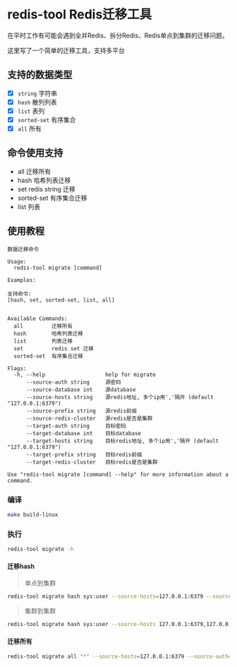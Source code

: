 # redis-tool Redis迁移工具

在平时工作有可能会遇到全并Redis、拆分Redis、Redis单点到集群的迁移问题。

这里写了一个简单的迁移工具，支持多平台

## 支持的数据类型

- [x] `string` 字符串
- [x] `hash` 散列列表
- [x] `list` 表列
- [x] `sorted-set` 有序集合
- [x] `all` 所有

## 命令使用支持

- all         迁移所有
- hash        哈希列表迁移
- set         redis string  迁移
- sorted-set  有序集合迁移
- list        列表

## 使用教程

```
数据迁移命令

Usage:
  redis-tool migrate [command]

Examples:

支持命令:
[hash, set, sorted-set, list, all]


Available Commands:
  all         迁移所有
  hash        哈希列表迁移
  list        列表迁移
  set         redis set 迁移
  sorted-set  有序集合迁移

Flags:
  -h, --help                   help for migrate
      --source-auth string     源密码
      --source-database int    源database
      --source-hosts string    源redis地址, 多个ip用','隔开 (default "127.0.0.1:6379")
      --source-prefix string   源redis前缀
      --source-redis-cluster   源redis是否是集群
      --target-auth string     目标密码
      --target-database int    目标database
      --target-hosts string    目标redis地址, 多个ip用','隔开 (default "127.0.0.1:6379")
      --target-prefix string   目标redis前缀
      --target-redis-cluster   目标redis是否是集群

Use "redis-tool migrate [command] --help" for more information about a command.
```

### 编译

```bash
make build-linux
```

### 执行

```bash
redis-tool migrate -h
```

#### 迁移hash

> 单点到集群

```bash
redis-tool migrate hash sys:user --source-hosts=127.0.0.1:6379 --source-auth=123456 --source-database=1 --target-redis-cluster=true --target-hosts=127.0.0.1:6379,127.0.0.1:7379 --target-auth=123456
```

> 集群到集群

```bash
redis-tool migrate hash sys:user --source-hosts 127.0.0.1:6379,127.0.0.1:7379  --source-redis-cluster true --source-auth 123456 --target-redis-cluster true --target-hosts 127.0.0.1:6379,127.0.0.1:7379 --target-auth 123456
```
#### 迁移所有

```bash
redis-tool migrate all "*" --source-hosts=127.0.0.1:6379 --source-auth=123456 --source-database=1 --target-redis-cluster=true --target-hosts=127.0.0.1:6379,127.0.0.1:7379 --target-auth=123456
```
